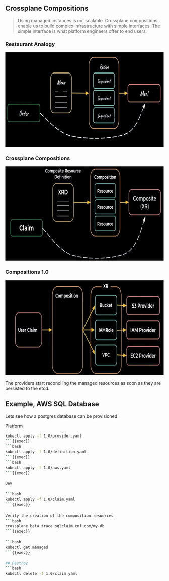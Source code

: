 ## Crossplane Compositions
> Using managed instances is not scalable. Crossplane compositions enable us to build complex infrastructure with simple interfaces. The simple interface is what platform engineers offer to end users.

### Restaurant Analogy
 <img src="../assets/restaurant.png" alt="Restaurant" width="1000" height="300">

### Crossplane Compositions
 <img src="../assets/xcompositions.png" alt="Restaurant" width="1000" height="300">

### Compositions 1.0
 <img src="../assets/xcompositions1.0.png" alt="Restaurant" width="1000" height="300">

 The providers start reconciling the managed resources as soon as they are persisted to the etcd.

## Example, AWS SQL Database

Lets see how a postgres database can be provisioned

Platform

```bash
kubectl apply -f 1.0/provider.yaml
```{{exec}}
```bash
kubectl apply -f 1.0/definition.yaml
```{{exec}}
```bash
kubectl apply -f 1.0/aws.yaml
```{{exec}}

Dev

```bash
kubectl apply -f 1.0/claim.yaml
```{{exec}}

Verify the creation of the composition resources
```bash
crossplane beta trace sqlclaim.cnf.com/my-db
```{{exec}}

```bash
kubectl get managed
```{{exec}}

## Destroy
```bash
kubectl delete -f 1.0/claim.yaml
```
